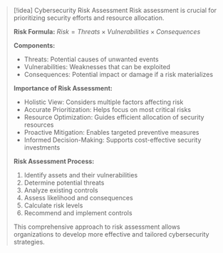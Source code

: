 > [!idea] Cybersecurity Risk Assessment
> Risk assessment is crucial for prioritizing security efforts and resource allocation.
> 
> **Risk Formula:**
> $Risk = Threats \times Vulnerabilities \times Consequences$
> 
> **Components:**
> - Threats: Potential causes of unwanted events
> - Vulnerabilities: Weaknesses that can be exploited
> - Consequences: Potential impact or damage if a risk materializes
> 
> **Importance of Risk Assessment:**
> - Holistic View: Considers multiple factors affecting risk
> - Accurate Prioritization: Helps focus on most critical risks
> - Resource Optimization: Guides efficient allocation of security resources
> - Proactive Mitigation: Enables targeted preventive measures
> - Informed Decision-Making: Supports cost-effective security investments
> 
> **Risk Assessment Process:**
> 1. Identify assets and their vulnerabilities
> 2. Determine potential threats
> 3. Analyze existing controls
> 4. Assess likelihood and consequences
> 5. Calculate risk levels
> 6. Recommend and implement controls
> 
> This comprehensive approach to risk assessment allows organizations to develop more effective and tailored cybersecurity strategies.

